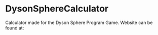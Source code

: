 # DysonSphereCalculator
Calculator made for the Dyson Sphere Program Game. Website can be found at: 
